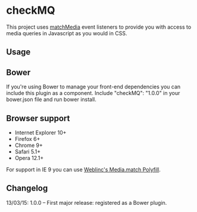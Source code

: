 # checkMQ

This project uses [matchMedia](https://developer.mozilla.org/en-US/docs/Web/API/Window/matchMedia) event listeners to provide you with access to media queries in Javascript as you would in CSS.

## Usage



## Bower

If you're using Bower to manage your front-end dependencies you can include this plugin as a component. Include "checkMQ": "1.0.0" in your bower.json file and run bower install.

## Browser support

* Internet Explorer 10+
* Firefox 6+
* Chrome 9+
* Safari 5.1+
* Opera 12.1+

For support in IE 9 you can use [Weblinc's Media.match Polyfill](https://github.com/weblinc/media-match).

## Changelog

13/03/15: 1.0.0 – First major release: registered as a Bower plugin.
